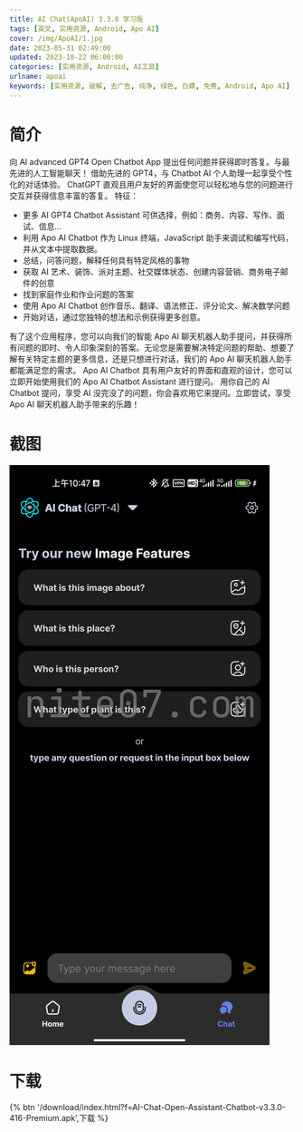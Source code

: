 ```yaml
---
title: AI Chat(ApoAI) 3.3.0 学习版
tags: [英文, 实用资源, Android, Apo AI]
cover: /img/ApoAI/1.jpg
date: 2023-05-31 02:49:00
updated: 2023-10-22 06:00:00
categories: [实用资源, Android, AI工具]
urlname: apoai
keywords: [实用资源, 破解, 去广告, 纯净, 绿色, 白嫖, 免费, Android, Apo AI]
---
```


# 简介

向 AI advanced GPT4 Open Chatbot App 提出任何问题并获得即时答复。与最先进的人工智能聊天！
借助先进的 GPT4，与 Chatbot AI 个人助理一起享受个性化的对话体验。 ChatGPT 直观且用户友好的界面使您可以轻松地与您的问题进行交互并获得信息丰富的答复。
特征：

-   更多 AI GPT4 Chatbot Assistant 可供选择，例如：商务、内容、写作、面试、信息...
-   利用 Apo AI Chatbot 作为 Linux 终端，JavaScript 助手来调试和编写代码，并从文本中提取数据。
-   总结，问答问题，解释任何具有特定风格的事物
-   获取 AI 艺术、装饰、派对主题、社交媒体状态、创建内容营销、商务电子邮件的创意
-   找到家庭作业和作业问题的答案
-   使用 Apo AI Chatbot 创作音乐、翻译、语法修正、评分论文、解决数学问题
-   开始对话，通过您独特的想法和示例获得更多创意。

有了这个应用程序，您可以向我们的智能 Apo AI 聊天机器人助手提问，并获得所有问题的即时、令人印象深刻的答案。无论您是需要解决特定问题的帮助、想要了解有关特定主题的更多信息，还是只想进行对话，我们的 Apo AI 聊天机器人助手都能满足您的需求。
Apo AI Chatbot 具有用户友好的界面和直观的设计，您可以立即开始使用我们的 Apo AI Chatbot Assistant 进行提问。
用你自己的 AI Chatbot 提问，享受 AI 没完没了的问题，你会喜欢用它来提问。立即尝试，享受 Apo AI 聊天机器人助手带来的乐趣！

# 截图

![](/img/ApoAI/2.jpg)

# 下载

{% btn '/download/index.html?f=AI-Chat-Open-Assistant-Chatbot-v3.3.0-416-Premium.apk',下载 %}
